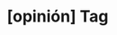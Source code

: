 ---
article_id: 0
description: List of articles under [opinión] tag.
image: http://huntingbears.com.ve/static/img/site/mstile-310x310.png
layout: tag
slug: opinion
title: '[opinión] Tag'
---